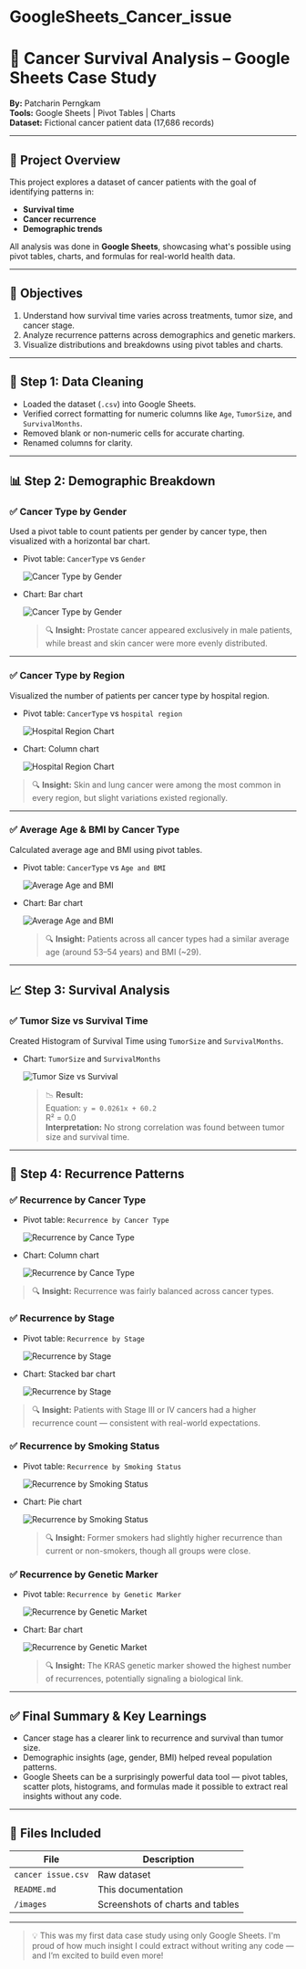 # GoogleSheets_Cancer_issue

# 🧬 Cancer Survival Analysis – Google Sheets Case Study

**By:** Patcharin Perngkam  
**Tools:** Google Sheets | Pivot Tables | Charts  
**Dataset:** Fictional cancer patient data (17,686 records)

---

## 📌 Project Overview

This project explores a dataset of cancer patients with the goal of identifying patterns in:

- **Survival time**
- **Cancer recurrence**
- **Demographic trends**

All analysis was done in **Google Sheets**, showcasing what's possible using pivot tables, charts, and formulas for real-world health data.

---

## 🎯 Objectives

1. Understand how survival time varies across treatments, tumor size, and cancer stage.
2. Analyze recurrence patterns across demographics and genetic markers.
3. Visualize distributions and breakdowns using pivot tables and charts.

---

## 🧼 Step 1: Data Cleaning

- Loaded the dataset (`.csv`) into Google Sheets.
- Verified correct formatting for numeric columns like `Age`, `TumorSize`, and `SurvivalMonths`.
- Removed blank or non-numeric cells for accurate charting.
- Renamed columns for clarity.

---

## 📊 Step 2: Demographic Breakdown

### ✅ Cancer Type by Gender

Used a pivot table to count patients per gender by cancer type, then visualized with a horizontal bar chart.

- Pivot table: `CancerType` vs `Gender`

  ![Cancer Type by Gender](/images/Cancer_Gender.png)

- Chart: Bar chart

  ![Cancer Type by Gender](/images/CancerType_by_Gender.png)

  > 🔍 **Insight:** Prostate cancer appeared exclusively in male patients, while breast and skin cancer were more evenly distributed.

---

### ✅ Cancer Type by Region

Visualized the number of patients per cancer type by hospital region.

- Pivot table: `CancerType` vs `hospital region`

  ![Hospital Region Chart](/images/Hospital_Region.png)

- Chart: Column chart

  ![Hospital Region Chart](/images/CancerType%20by%20Hospital%20Region.png)

> 🔍 **Insight:** Skin and lung cancer were among the most common in every region, but slight variations existed regionally.

---

### ✅ Average Age & BMI by Cancer Type

Calculated average age and BMI using pivot tables.

- Pivot table: `CancerType` vs `Age and BMI`

  ![Average Age and BMI](/images/Average_Age_BMI.png)

- Chart: Bar chart

  ![Average Age and BMI](/images/Average%20Age%20or%20BMI%20per%20CancerType.png)

  > 🔍 **Insight:** Patients across all cancer types had a similar average age (around 53–54 years) and BMI (~29).

---

## 📈 Step 3: Survival Analysis

### ✅ Tumor Size vs Survival Time

Created Histogram of Survival Time using
`TumorSize` and `SurvivalMonths`.

- Chart: `TumorSize` and `SurvivalMonths`

  ![Tumor Size vs Survival](/images/TumorSize%20vs%20SurvivalMonths.png)

  > 📉 **Result:**  
  > Equation: `y = 0.0261x + 60.2`  
  > R² = 0.0  
  > **Interpretation:** No strong correlation was found between tumor size and survival time.

---

## 🔁 Step 4: Recurrence Patterns

### ✅ Recurrence by Cancer Type

- Pivot table: `Recurrence by Cancer Type`

  ![Recurrence by Cance Type](/images/Recurrence_Type.png)

- Chart: Column chart

  ![Recurrence by Cance Type](/images/Recurrence%20by%20Cancer%20Type.png)

> 🔍 **Insight:** Recurrence was fairly balanced across cancer types.

### ✅ Recurrence by Stage

- Pivot table: `Recurrence by Stage`

  ![Recurrence by Stage](/images/Recurrence_Stage.png)

- Chart: Stacked bar chart

  ![Recurrence by Stage](/images/Recurrence%20by%20Stage.png)

> 🔍 **Insight:** Patients with Stage III or IV cancers had a higher recurrence count — consistent with real-world expectations.

### ✅ Recurrence by Smoking Status

- Pivot table: `Recurrence by Smoking Status`

  ![Recurrence by Smoking Status](/images/Recurrence_Smoking.png)

- Chart: Pie chart

  ![Recurrence by Smoking Status](/images/Recurrence%20by%20Smoking%20Status.png)

  > 🔍 **Insight:** Former smokers had slightly higher recurrence than current or non-smokers, though all groups were close.

### ✅ Recurrence by Genetic Marker

- Pivot table: `Recurrence by Genetic Marker`

  ![Recurrence by Genetic Market](/images/Recurrence_Genetic.png)

- Chart: Bar chart

  ![Recurrence by Genetic Market](/images/Recurrence%20by%20Genetic%20Marker.png)

  > 🔍 **Insight:** The KRAS genetic marker showed the highest number of recurrences, potentially signaling a biological link.

---

## ✅ Final Summary & Key Learnings

- Cancer stage has a clearer link to recurrence and survival than tumor size.
- Demographic insights (age, gender, BMI) helped reveal population patterns.
- Google Sheets can be a surprisingly powerful data tool — pivot tables, scatter plots, histograms, and formulas made it possible to extract real insights without any code.

---

## 📎 Files Included

| File               | Description                      |
| ------------------ | -------------------------------- |
| `cancer issue.csv` | Raw dataset                      |
| `README.md`        | This documentation               |
| `/images`          | Screenshots of charts and tables |

---

> 💡 This was my first data case study using only Google Sheets. I'm proud of how much insight I could extract without writing any code — and I’m excited to build even more!

